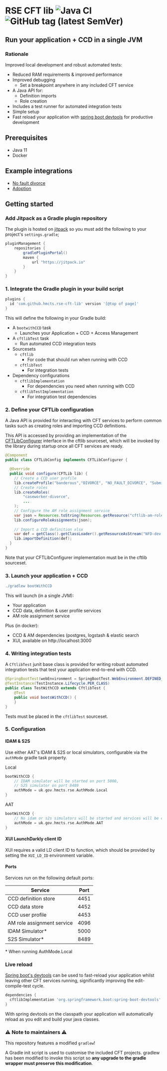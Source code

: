 # RSE CFT lib ![Java CI](https://github.com/hmcts/rse-cft-lib/workflows/Java%20CI/badge.svg) ![GitHub tag (latest SemVer)](https://img.shields.io/github/v/tag/hmcts/rse-cft-lib?label=release)

## Run your application + CCD in a single JVM

### Rationale

Improved local development and robust automated tests:

* Reduced RAM requirements & improved performance
* Improved debugging
  * Set a breakpoint anywhere in any included CFT service
* A Java API for:
  * Definition imports
  * Role creation
* Includes a test runner for automated integration tests
* Simple setup
* Fast reload your application with [spring boot devtools](https://docs.spring.io/spring-boot/docs/current/reference/html/using.html#using.devtools) for productive development


## Prerequisites

- Java 11
- Docker

## Example integrations

- [No fault divorce](https://github.com/hmcts/nfdiv-case-api)
- [Adoption](https://github.com/hmcts/adoption-cos-api)

## Getting started

### Add Jitpack as a Gradle plugin repository

The plugin is hosted on [jitpack](https://jitpack.io/) so you must add the following to your project's `settings.gradle`; 

```gradle
pluginManagement {
    repositories {
        gradlePluginPortal()
        maven {
            url "https://jitpack.io"
        }
    }
}
```

### 1. Integrate the Gradle plugin in your build script

```gradle
plugins {
  id 'com.github.hmcts.rse-cft-lib' version '[@top of page]'
}
```

This will define the following in your Gradle build:

- A ```bootwithCCD``` task
  - Launches your Application + CCD + Access Management
- A `cftlibTest` task
  - Run automated CCD integration tests  
- Sourcesets
  - `cftlib`
    - For code that should run when running with CCD 
  - `cftlibTest`
    - For integration tests
- Dependency configurations
  - `cftlibImplementation`
    - For dependencies you need when running with CCD
  - `cftlibTestImplementation`
    - For integration test dependencies

### 2. Define your CFTLib configuration

A Java API is provided for interacting with CFT services to perform common tasks such as creating roles and importing CCD definitions.

This API is accessed by providing an implementation of the [CFTLibConfigurer](https://github.com/hmcts/rse-cft-lib/blob/main/lib/rse-cft-lib/src/main/java/uk/gov/hmcts/rse/ccd/lib/api/CFTLib.java) interface in the cftlib sourceset, which will be invoked by the library during startup once all CFT services are ready.

```java
@Component
public class CFTLibConfig implements CFTLibConfigurer {

  @Override
  public void configure(CFTLib lib) {
    // Create a CCD user profile
    lib.createProfile("banderous","DIVORCE", "NO_FAULT_DIVORCE", "Submitted");
    // Create roles
    lib.createRoles(
        "caseworker-divorce",
        ...
    );
    // Configure the AM role assignment service
    var json = Resources.toString(Resources.getResource("cftlib-am-role-assignments.json"), StandardCharsets.UTF_8);
    lib.configureRoleAssignments(json);
    
    // Import a CCD definition xlsx
    var def = getClass().getClassLoader().getResourceAsStream("NFD-dev.xlsx").readAllBytes();
    lib.importDefinition(def);
  }
}
```

Note that your CFTLibConfigurer implementation must be in the cftlib sourceset.

### 3. Launch your application + CCD
```gradle
./gradlew bootWithCCD
```

This will launch (in a single JVM):

* Your application
* CCD data, definition & user profile services
* AM role assignment service

Plus (in docker):

* CCD & AM dependencies (postgres, logstash & elastic search
* XUI, available on http://localhost:3000

### 4. Writing integration tests

A `CftlibTest` junit base class is provided for writing robust automated integration tests that test your application end-to-end with CCD.

```java
@SpringBootTest(webEnvironment = SpringBootTest.WebEnvironment.DEFINED_PORT)
@TestInstance(TestInstance.Lifecycle.PER_CLASS)
public class TestWithCCD extends CftlibTest {
    @Test
    public void bootsWithCCD() {
    }
}
```

Tests must be placed in the `cftlibTest` sourceset.

### 5. Configuration

#### IDAM & S2S

Use either AAT's IDAM & S2S or local simulators, configurable via the ```authMode``` gradle task property.

Local

```groovy
bootWithCCD {
    // IDAM simulator will be started on port 5000,
    // S2S simulator on port 8489
    authMode = uk.gov.hmcts.rse.AuthMode.Local
}
```

AAT

```groovy
bootWithCCD {
    // No idam or s2s simulators will be started and services will be configured to point to AAT idam & s2s.
    authMode = uk.gov.hmcts.rse.AuthMode.AAT
}
```

#### XUI LaunchDarkly client ID

XUI requires a valid LD client ID to function, which should be provided by setting the `XUI_LD_ID` environment variable.

#### Ports

Services run on the following default ports:

| Service | Port |
| ------- | ---- |
| CCD definition store | 4451 |
| CCD data store | 4452 |
| CCD user profile | 4453 |
| AM role assignment service | 4096 |
| IDAM Simulator* | 5000 |
| S2S Simulator* | 8489 |

\* When running AuthMode.Local


### Live reload

[Spring boot's devtools](https://docs.spring.io/spring-boot/docs/current/reference/html/using.html#using.devtools) can be used to fast-reload your application whilst leaving other CFT services running, significantly 
improving the edit-compile-test cycle.

```groovy
dependencies {
  cftlibImplementation 'org.springframework.boot:spring-boot-devtools'
}
```

With spring devtools on the classpath your application will automatically reload as you edit and build your java classes.

### :warning: Note to maintainers :warning:

This repository features a modified `gradlew`!

A Gradle init script is used to customise the included CFT projects. gradlew has been modified to invoke this script so **any upgrade to the gradle wrapper must preserve this modification**.
